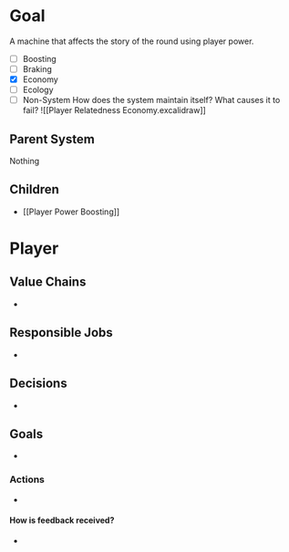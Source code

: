# Goal
A machine that affects the story of the round using player power.
- [ ] Boosting
- [ ] Braking
- [x] Economy
- [ ] Ecology
- [ ] Non-System
How does the system maintain itself? What causes it to fail?
![[Player Relatedness Economy.excalidraw]]

## Parent System
Nothing
## Children
- [[Player Power Boosting]]
# Player
## Value Chains
- 
## Responsible Jobs
- 
## Decisions
- 
## Goals
- 
### Actions
- 
#### How is feedback received?
- 
